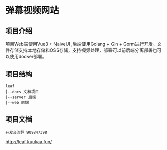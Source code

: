 # 弹幕视频网站

## 项目介绍
项目Web端使用Vue3 + NaiveUI ,后端使用Golang + Gin + Gorm进行开发。文件存储支持本地存储和OSS存储，支持视频处理，部署可以前后端分离部署也可以使用docker部署。

## 项目结构
```
leaf
|--docs 文档项目
|--server 后端
|--web 前端
```

## 项目文档

`开发交流群 909847398`

http://leaf.kuukaa.fun/


